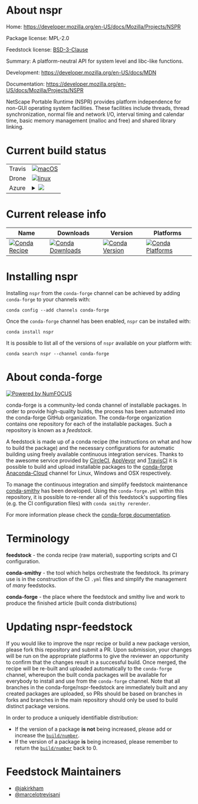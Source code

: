 About nspr
==========

Home: https://developer.mozilla.org/en-US/docs/Mozilla/Projects/NSPR

Package license: MPL-2.0

Feedstock license: [BSD-3-Clause](https://github.com/conda-forge/nspr-feedstock/blob/master/LICENSE.txt)

Summary: A platform-neutral API for system level and libc-like functions.

Development: https://developer.mozilla.org/en-US/docs/MDN

Documentation: https://developer.mozilla.org/en-US/docs/Mozilla/Projects/NSPR

NetScape Portable Runtime (NSPR) provides platform independence for
non-GUI operating system facilities. These facilities include threads,
thread synchronization, normal file and network I/O, interval timing and
calendar time, basic memory management (malloc and free) and shared
library linking.


Current build status
====================


<table><tr>
    <td>Travis</td>
    <td>
      <a href="https://travis-ci.com/conda-forge/nspr-feedstock">
        <img alt="macOS" src="https://img.shields.io/travis/com/conda-forge/nspr-feedstock/master.svg?label=macOS">
      </a>
    </td>
  </tr><tr>
    <td>Drone</td>
    <td>
      <a href="https://cloud.drone.io/conda-forge/nspr-feedstock">
        <img alt="linux" src="https://img.shields.io/drone/build/conda-forge/nspr-feedstock/master.svg?label=Linux">
      </a>
    </td>
  </tr>
    
  <tr>
    <td>Azure</td>
    <td>
      <details>
        <summary>
          <a href="https://dev.azure.com/conda-forge/feedstock-builds/_build/latest?definitionId=697&branchName=master">
            <img src="https://dev.azure.com/conda-forge/feedstock-builds/_apis/build/status/nspr-feedstock?branchName=master">
          </a>
        </summary>
        <table>
          <thead><tr><th>Variant</th><th>Status</th></tr></thead>
          <tbody><tr>
              <td>linux_64</td>
              <td>
                <a href="https://dev.azure.com/conda-forge/feedstock-builds/_build/latest?definitionId=697&branchName=master">
                  <img src="https://dev.azure.com/conda-forge/feedstock-builds/_apis/build/status/nspr-feedstock?branchName=master&jobName=linux&configuration=linux_64_" alt="variant">
                </a>
              </td>
            </tr><tr>
              <td>linux_aarch64</td>
              <td>
                <a href="https://dev.azure.com/conda-forge/feedstock-builds/_build/latest?definitionId=697&branchName=master">
                  <img src="https://dev.azure.com/conda-forge/feedstock-builds/_apis/build/status/nspr-feedstock?branchName=master&jobName=linux&configuration=linux_aarch64_" alt="variant">
                </a>
              </td>
            </tr><tr>
              <td>linux_ppc64le</td>
              <td>
                <a href="https://dev.azure.com/conda-forge/feedstock-builds/_build/latest?definitionId=697&branchName=master">
                  <img src="https://dev.azure.com/conda-forge/feedstock-builds/_apis/build/status/nspr-feedstock?branchName=master&jobName=linux&configuration=linux_ppc64le_" alt="variant">
                </a>
              </td>
            </tr><tr>
              <td>osx_64</td>
              <td>
                <a href="https://dev.azure.com/conda-forge/feedstock-builds/_build/latest?definitionId=697&branchName=master">
                  <img src="https://dev.azure.com/conda-forge/feedstock-builds/_apis/build/status/nspr-feedstock?branchName=master&jobName=osx&configuration=osx_64_" alt="variant">
                </a>
              </td>
            </tr>
          </tbody>
        </table>
      </details>
    </td>
  </tr>
</table>

Current release info
====================

| Name | Downloads | Version | Platforms |
| --- | --- | --- | --- |
| [![Conda Recipe](https://img.shields.io/badge/recipe-nspr-green.svg)](https://anaconda.org/conda-forge/nspr) | [![Conda Downloads](https://img.shields.io/conda/dn/conda-forge/nspr.svg)](https://anaconda.org/conda-forge/nspr) | [![Conda Version](https://img.shields.io/conda/vn/conda-forge/nspr.svg)](https://anaconda.org/conda-forge/nspr) | [![Conda Platforms](https://img.shields.io/conda/pn/conda-forge/nspr.svg)](https://anaconda.org/conda-forge/nspr) |

Installing nspr
===============

Installing `nspr` from the `conda-forge` channel can be achieved by adding `conda-forge` to your channels with:

```
conda config --add channels conda-forge
```

Once the `conda-forge` channel has been enabled, `nspr` can be installed with:

```
conda install nspr
```

It is possible to list all of the versions of `nspr` available on your platform with:

```
conda search nspr --channel conda-forge
```


About conda-forge
=================

[![Powered by NumFOCUS](https://img.shields.io/badge/powered%20by-NumFOCUS-orange.svg?style=flat&colorA=E1523D&colorB=007D8A)](http://numfocus.org)

conda-forge is a community-led conda channel of installable packages.
In order to provide high-quality builds, the process has been automated into the
conda-forge GitHub organization. The conda-forge organization contains one repository
for each of the installable packages. Such a repository is known as a *feedstock*.

A feedstock is made up of a conda recipe (the instructions on what and how to build
the package) and the necessary configurations for automatic building using freely
available continuous integration services. Thanks to the awesome service provided by
[CircleCI](https://circleci.com/), [AppVeyor](https://www.appveyor.com/)
and [TravisCI](https://travis-ci.com/) it is possible to build and upload installable
packages to the [conda-forge](https://anaconda.org/conda-forge)
[Anaconda-Cloud](https://anaconda.org/) channel for Linux, Windows and OSX respectively.

To manage the continuous integration and simplify feedstock maintenance
[conda-smithy](https://github.com/conda-forge/conda-smithy) has been developed.
Using the ``conda-forge.yml`` within this repository, it is possible to re-render all of
this feedstock's supporting files (e.g. the CI configuration files) with ``conda smithy rerender``.

For more information please check the [conda-forge documentation](https://conda-forge.org/docs/).

Terminology
===========

**feedstock** - the conda recipe (raw material), supporting scripts and CI configuration.

**conda-smithy** - the tool which helps orchestrate the feedstock.
                   Its primary use is in the construction of the CI ``.yml`` files
                   and simplify the management of *many* feedstocks.

**conda-forge** - the place where the feedstock and smithy live and work to
                  produce the finished article (built conda distributions)


Updating nspr-feedstock
=======================

If you would like to improve the nspr recipe or build a new
package version, please fork this repository and submit a PR. Upon submission,
your changes will be run on the appropriate platforms to give the reviewer an
opportunity to confirm that the changes result in a successful build. Once
merged, the recipe will be re-built and uploaded automatically to the
`conda-forge` channel, whereupon the built conda packages will be available for
everybody to install and use from the `conda-forge` channel.
Note that all branches in the conda-forge/nspr-feedstock are
immediately built and any created packages are uploaded, so PRs should be based
on branches in forks and branches in the main repository should only be used to
build distinct package versions.

In order to produce a uniquely identifiable distribution:
 * If the version of a package **is not** being increased, please add or increase
   the [``build/number``](https://conda.io/docs/user-guide/tasks/build-packages/define-metadata.html#build-number-and-string).
 * If the version of a package **is** being increased, please remember to return
   the [``build/number``](https://conda.io/docs/user-guide/tasks/build-packages/define-metadata.html#build-number-and-string)
   back to 0.

Feedstock Maintainers
=====================

* [@jakirkham](https://github.com/jakirkham/)
* [@marcelotrevisani](https://github.com/marcelotrevisani/)

